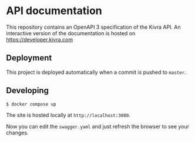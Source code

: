 # API documentation

This repository contains an OpenAPI 3 specification of the Kivra API.
An interactive version of the documentation is hosted on https://developer.kivra.com

## Deployment

This project is deployed automatically when a commit is pushed to `master`.

## Developing

```shell
$ docker compose up
```

The site is hosted locally at `http://localhost:3080`.

Now you can edit the `swagger.yaml` and just refresh the browser to see your changes.
